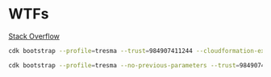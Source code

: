 # WTFs

[Stack Overflow](https://stackoverflow.com/a/70061967/3264121)

```bash
cdk bootstrap --profile=tresma --trust=984907411244 --cloudformation-execution-policies=arn:aws:iam::aws:policy/AdministratorAccess -b cdk-hnb659fds-assets-984907411244-us-east-1  --force --verbose

cdk bootstrap --profile=tresma --no-previous-parameters --trust=984907411244 -b cdk-hnb659fds-assets-984907411244-us-east-1
```